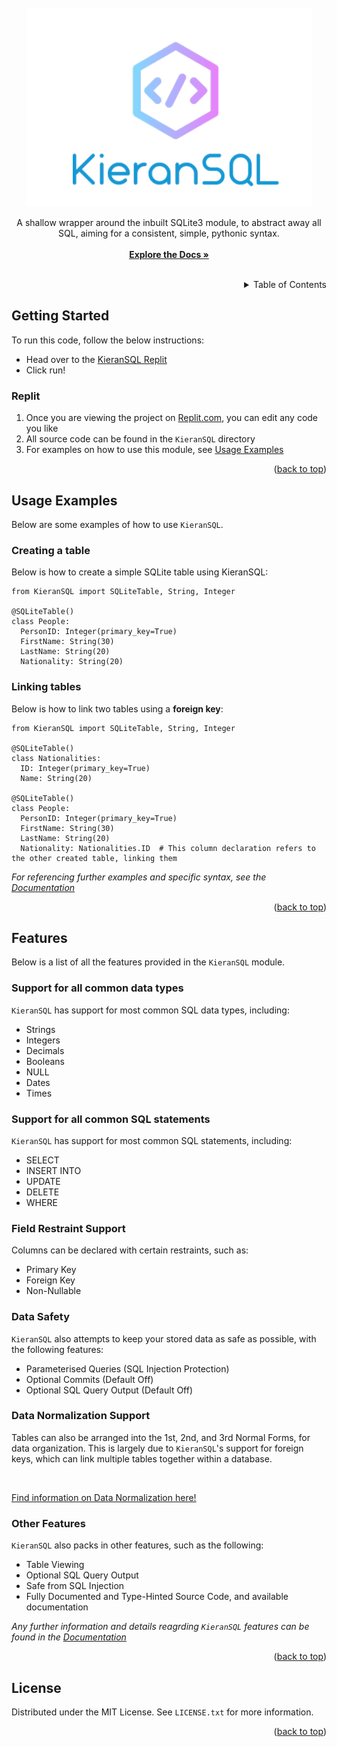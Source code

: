 <div id="top"></div>


<br/>
<div align="center">
  <a href="https://github.com/OneBigUnit/KieranSQL">
    <img src="Images/KieranSQL.png" alt="Logo" width="457" height="318">
  </a>

  <p align="center">
    A shallow wrapper around the inbuilt SQLite3 module, to abstract away all SQL, aiming for a consistent, simple, pythonic syntax.
    <br />
    <br />
    <a href="https://github.com/OneBigUnit/KieranSQL/blob/b889a6dc2d85f6368f01c284fd52f7bc981edbb9/Docs/Documentation.md"><strong>Explore the Docs »</strong></a>
    <br />
    <br />
  </p>
</div>

<div align="right">
  <details>
    <summary>Table of Contents</summary>
    <ol>
      <li><a href="#getting-started">Getting Started</a></li>
        <ul>
          <li><a href="#replit">Replit</a></li>
        </ul>
      <li><a href="#usage-examples">Usage Examples</a></li>
        <ul>
          <li><a href="#creating-a-table">Creating a Table</a></li>
          <li><a href="#linking-tables">Linking Tables</a></li>
        </ul>
      <li><a href="#features">Features</a></li>
        <ul>
          <li><a href="support-for-all-common-data-types">Data Type Support</a></li>
          <li><a href="support-for-all-common-sql-statements">SQL Statement Support</a></li>
          <li><a href="field-restraint-support">Field Restraint Support</a></li>
          <li><a href="data-safety">Data Safety</a></li>
          <li><a href="data-normalization-support">Data Normalization Support</a></li>
          <li><a href="other-features">Other Features</a></li>
        </ul>
      <li><a href="#license">License</a></li>
    </ol>
  </details>
</div>

## Getting Started

To run this code, follow the below instructions:
* Head over to the [KieranSQL Replit](https://replit.com/@KieranLock/KieranSQL)
* Click run!


### Replit

1. Once you are viewing the project on [Replit.com](https://replit.com), you can edit any code you like
2. All source code can be found in the `KieranSQL` directory
3. For examples on how to use this module, see [Usage Examples](#usage)

<p align="right">(<a href="#top">back to top</a>)</p>


## Usage Examples

Below are some examples of how to use `KieranSQL`.

### Creating a table

Below is how to create a simple SQLite table using KieranSQL:
```
from KieranSQL import SQLiteTable, String, Integer

@SQLiteTable()
class People:
  PersonID: Integer(primary_key=True)
  FirstName: String(30)
  LastName: String(20)
  Nationality: String(20)
```

### Linking tables

Below is how to link two tables using a **foreign key**:
```
from KieranSQL import SQLiteTable, String, Integer

@SQLiteTable()
class Nationalities:
  ID: Integer(primary_key=True)
  Name: String(20)

@SQLiteTable()
class People:
  PersonID: Integer(primary_key=True)
  FirstName: String(30)
  LastName: String(20)
  Nationality: Nationalities.ID  # This column declaration refers to the other created table, linking them
```

_For referencing further examples and specific syntax, see the [Documentation](https://github.com/OneBigUnit/KieranSQL/blob/b889a6dc2d85f6368f01c284fd52f7bc981edbb9/Docs/Documentation.md)_

<p align="right">(<a href="#top">back to top</a>)</p>


## Features

Below is a list of all the features provided in the `KieranSQL` module.

### Support for all common data types

`KieranSQL` has support for most common SQL data types, including:
* Strings
* Integers
* Decimals
* Booleans
* NULL
* Dates
* Times

### Support for all common SQL statements

`KieranSQL` has support for most common SQL statements, including:
* SELECT
* INSERT INTO
* UPDATE
* DELETE
* WHERE

### Field Restraint Support

Columns can be declared with certain restraints, such as:
* Primary Key
* Foreign Key
* Non-Nullable

### Data Safety

`KieranSQL` also attempts to keep your stored data as safe as possible, with the following features:
* Parameterised Queries (SQL Injection Protection)
* Optional Commits (Default Off)
* Optional SQL Query Output (Default Off)

### Data Normalization Support

Tables can also be arranged into the 1st, 2nd, and 3rd Normal Forms, for data organization.
This is largely due to `KieranSQL`'s support for foreign keys, which can link multiple tables together within a database.

<br>

[Find information on Data Normalization here!](https://www.relationaldbdesign.com/database-analysis/module4/first-second-third-normal-forms.php)

### Other Features

`KieranSQL` also packs in other features, such as the following:
* Table Viewing
* Optional SQL Query Output
* Safe from SQL Injection
* Fully Documented and Type-Hinted Source Code, and available documentation

_Any further information and details reagrding `KieranSQL` features can be found in the [Documentation](https://github.com/OneBigUnit/KieranSQL/blob/b889a6dc2d85f6368f01c284fd52f7bc981edbb9/Docs/Documentation.md)_

<p align="right">(<a href="#top">back to top</a>)</p>

## License

Distributed under the MIT License. See `LICENSE.txt` for more information.

<p align="right">(<a href="#top">back to top</a>)</p>

